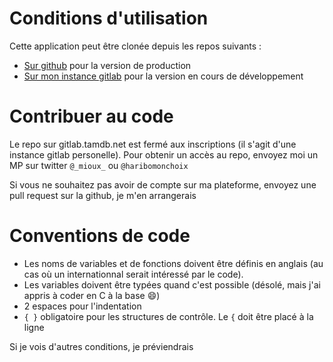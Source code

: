 # Conditions d'utilisation

Cette application peut être clonée depuis les repos suivants :

- [Sur github](https://github.com/monharibomonchoix/accessibot-twitter.git) pour la version de production
- [Sur mon instance gitlab](https://gitlab.tamdb.net/mioux/accessibot-twitter.git) pour la version en cours de développement

# Contribuer au code

Le repo sur gitlab.tamdb.net est fermé aux inscriptions (il s'agit d'une instance gitlab personelle).
Pour obtenir un accès au repo, envoyez moi un MP sur twitter `@_mioux_` ou `@haribomonchoix`

Si vous ne souhaitez pas avoir de compte sur ma plateforme, envoyez une pull request sur la github, je m'en arrangerais

# Conventions de code

- Les noms de variables et de fonctions doivent être définis en anglais (au cas où un internationnal serait intéressé par le code).
- Les variables doivent être typées quand c'est possible (désolé, mais j'ai appris à coder en C à la base :smile:)
- 2 espaces pour l'indentation
- `{ }` obligatoire pour les structures de contrôle. Le `{` doit être placé à la ligne

Si je vois d'autres conditions, je préviendrais
